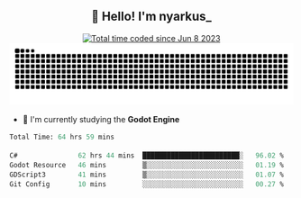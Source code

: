 <h2 align="center">👋 Hello! I'm nyarkus_</h2>
<p align="center">
  <a href="https://wakatime.com/@8f9aa332-6725-4e00-a5d9-b2317a4b74a6">
    <img src="https://wakatime.com/badge/user/8f9aa332-6725-4e00-a5d9-b2317a4b74a6.svg" alt="Total time coded since Jun 8 2023" />
  </a>
  <br>
  <img src = "https://github.com/nyarkus/nyarkus/blob/output/github-snake-dark.svg">
</p>

<!--- - 🔭 I’m currently working at [Eternal Beta](https://github.com/Kacianoki/Eternal-Beta) -->
<!--- 💬 Ask me about **nothing :<**-->
- 🌱 I'm currently studying the **Godot Engine**

<!--START_SECTION:waka-->

```fs
Total Time: 64 hrs 59 mins

C#               62 hrs 44 mins  ████████████████████████░   96.02 %
Godot Resource   46 mins         ▒░░░░░░░░░░░░░░░░░░░░░░░░   01.19 %
GDScript3        41 mins         ▒░░░░░░░░░░░░░░░░░░░░░░░░   01.07 %
Git Config       10 mins         ░░░░░░░░░░░░░░░░░░░░░░░░░   00.27 %
```

<!--END_SECTION:waka-->
